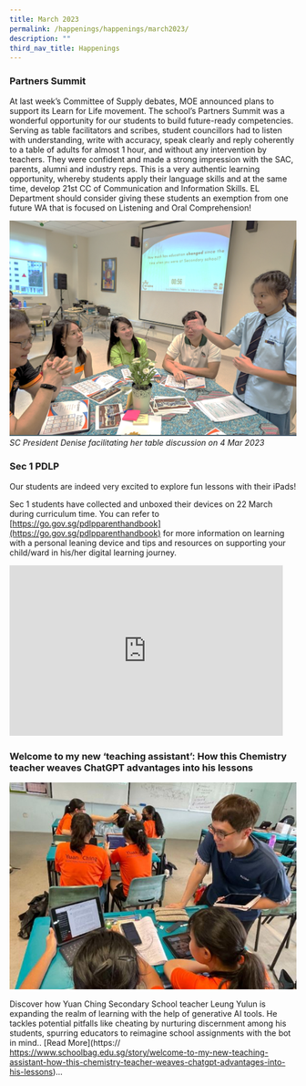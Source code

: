 ```yaml
---
title: March 2023
permalink: /happenings/happenings/march2023/
description: ""
third_nav_title: Happenings
---
```

### Partners Summit<br>

At last week’s Committee of Supply debates, MOE announced plans to support its Learn for Life movement. The school’s Partners Summit was a wonderful opportunity for our students to build future-ready competencies. Serving as table facilitators and scribes, student councillors had to listen with understanding, write with accuracy, speak clearly and reply coherently to a table of adults for almost 1 hour, and without any intervention by teachers. They were confident and made a strong impression with the SAC, parents, alumni and industry reps. This is a very authentic learning opportunity, whereby students apply their language skills and at the same time, develop 21st CC of Communication and Information Skills. EL Department should consider giving these students an exemption from one future WA that is focused on Listening and Oral Comprehension! 

![](/images/partner%20summit.png)
_SC President Denise facilitating her table discussion on 4 Mar 2023_

###  Sec 1 PDLP  <br>

Our students are indeed very excited to explore fun lessons with their iPads!

Sec 1 students have collected and unboxed their devices on 22 March during curriculum time. 
You can refer to [https://go.gov.sg/pdlpparenthandbook](https://go.gov.sg/pdlpparenthandbook) for more information on learning with a
personal leaning device and tips and resources on supporting your child/ward in his/her digital
learning journey. 

<iframe src="https://docs.google.com/presentation/d/e/2PACX-1vRGxJF_aVnwCoWIakkuzjMOrEKs7QRpb34d3QZkYqAewbVjYWbZgJwlNbe3AYWlmk_MAmZSKuefk6Nh/embed?start=true&amp;loop=true&amp;delayms=3000" frameborder="0" width="480" height="299" allowfullscreen="true"></iframe>






### Welcome to my new ‘teaching assistant’: How this Chemistry teacher weaves ChatGPT advantages into his lessons

![](/images/yulun2023.JPG)

Discover how Yuan Ching Secondary School teacher Leung Yulun is expanding the realm of learning with the help of generative AI tools. He tackles potential pitfalls like cheating by nurturing discernment among his students, spurring educators to reimagine school assignments with the bot in mind..&nbsp;[Read More](https:// https://www.schoolbag.edu.sg/story/welcome-to-my-new-teaching-assistant-how-this-chemistry-teacher-weaves-chatgpt-advantages-into-his-lessons)...